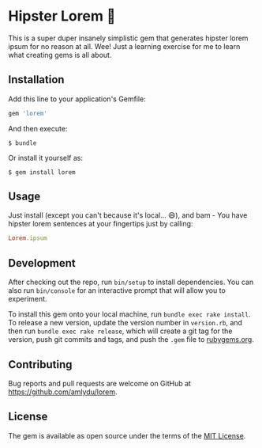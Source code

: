 # Hipster Lorem :tophat:

This is a super duper insanely simplistic gem that generates hipster lorem ipsum for no reason at all. Wee! Just a learning exercise for me to learn what creating gems is all about.

## Installation

Add this line to your application's Gemfile:

```ruby
gem 'lorem'
```

And then execute:

    $ bundle

Or install it yourself as:

    $ gem install lorem

## Usage

Just install (except you can't because it's local... :smile:), and bam - You have hipster lorem sentences at your fingertips just by calling:

```ruby
Lorem.ipsum
```

## Development

After checking out the repo, run `bin/setup` to install dependencies. You can also run `bin/console` for an interactive prompt that will allow you to experiment.

To install this gem onto your local machine, run `bundle exec rake install`. To release a new version, update the version number in `version.rb`, and then run `bundle exec rake release`, which will create a git tag for the version, push git commits and tags, and push the `.gem` file to [rubygems.org](https://rubygems.org).

## Contributing

Bug reports and pull requests are welcome on GitHub at https://github.com/amlydu/lorem.


## License

The gem is available as open source under the terms of the [MIT License](http://opensource.org/licenses/MIT).

